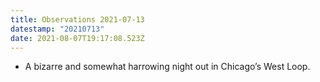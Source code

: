 ```yaml
---
title: Observations 2021-07-13
datestamp: "20210713"
date: 2021-08-07T19:17:08.523Z
---
```

- A bizarre and somewhat harrowing night out in Chicago’s West Loop.